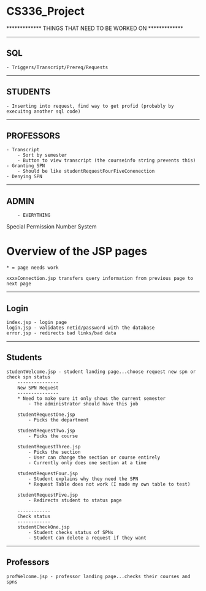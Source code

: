 CS336_Project
=============


************* THINGS THAT NEED TO BE WORKED ON *************

---
SQL 
---
	- Triggers/Transcript/Prereq/Requests

--------
STUDENTS
--------
	- Inserting into request, find way to get profid (probably by execuitng another sql code)

----------
PROFESSORS
----------
	- Transcript
		- Sort by semester
		- Button to view transcript (the courseinfo string prevents this)
	- Granting SPN
		- Should be like studentRequestFourFiveConenection
	- Denying SPN

-----	
ADMIN
-----
		- EVERYTHING


Special Permission Number System

Overview of the JSP pages
=========================

	* = page needs work

	xxxxConnection.jsp transfers query information from previous page to next page

-----
Login
-----
	index.jsp - login page
	login.jsp - validates netid/password with the database
	error.jsp - redirects bad links/bad data 

--------
Students
--------
	studentWelcome.jsp - student landing page...choose request new spn or check spn status
		---------------
		New SPN Request
		---------------
		* Need to make sure it only shows the current semester
			- The administrator should have this job

		studentRequestOne.jsp 	
			- Picks the department

		studentRequestTwo.jsp 	
			- Picks the course

		studentRequestThree.jsp 
			- Picks the section 
			- User can change the section or course entirely
			- Currently only does one section at a time

		studentRequestFour.jsp 	
			- Student explains why they need the SPN
			* Request Table does not work (I made my own table to test) 

		studentRequestFive.jsp
			- Redirects student to status page

		------------
		Check status
		------------
		studentCheckOne.jsp 
			- Student checks status of SPNs
			- Student can delete a request if they want

----------
Professors
----------
	profWelcome.jsp - professor landing page...checks their courses and spns
	



